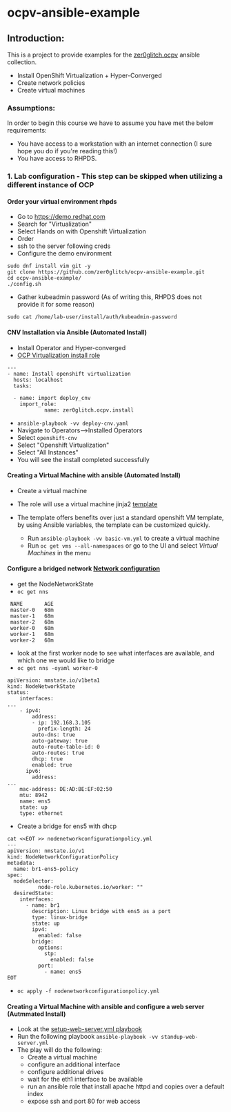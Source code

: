 # ocpv-ansible-example

## Introduction:
This is a project to provide examples for the [zer0glitch.ocpv](https://github.com/zer0glitch/ocpv) ansible collection.
- Install OpenShift Virtualization + Hyper-Converged
- Create network policies
- Create virtual machines

### Assumptions:
In order to begin this course we have to assume you have met the below requirements:
- You have access to a workstation with an internet connection (I sure hope you do if you're reading this!)
- You have access to RHPDS.

### 1. Lab configuration - This step can be skipped when utilizing  a different instance of OCP 
#### Order your virtual environment rhpds
* Go to https://demo.redhat.com
* Search for "Virtualization"
* Select Hands on with Openshift Virtualization
* Order
* ssh to the server following creds
* Configure the demo environment 
```
sudo dnf install vim git -y
git clone https://github.com/zer0glitch/ocpv-ansible-example.git
cd ocpv-ansible-example/
./config.sh
```
* Gather kubeadmin password (As of writing this, RHPDS does not provide it for some reason) 
```
sudo cat /home/lab-user/install/auth/kubeadmin-password
```

#### CNV Installation via Ansible (Automated Install)

  * Install Operator and Hyper-converged 
  * [OCP Virtualization install role](https://github.com/zer0glitch/ocpv/blob/main/roles/install/tasks/main.yml)

```
---
- name: Install openshift virtualization
  hosts: localhost
  tasks:

  - name: import deploy_cnv
    import_role:
            name: zer0glitch.ocpv.install
```

  * `ansible-playbook -vv deploy-cnv.yaml`
  * Navigate to Operators-->Installed Operators
  * Select `openshift-cnv`
  * Select "Openshift Virtualization"
  * Select "All Instances" 
  * You will see the install completed successfully

#### Creating a Virtual Machine with ansible (Automated Install)
  * Create a virtual machine
  * The role will use a virtual machine jinja2 [template](https://github.com/zer0glitch/ocpv/blob/main/roles/create_vm/templates/vm-template.yaml.j2)
  * The template offers benefits over just a standard openshift VM template, by using Ansible variables, the template can be customized quickly.

    * Run `ansible-playbook -vv basic-vm.yml` to create a virtual machine
    * Run `oc get vms --all-namespaces` or go to the UI and select *Virtual Machines* in the menu

#### Configure a bridged network [Network configuration](https://access.redhat.com/documentation/en-us/openshift_container_platform/4.11/html/openshift_virtualization/node-networking)
  * get the NodeNetworkState
  * `oc get nns`
  ```
   NAME       AGE
   master-0   68m
   master-1   68m
   master-2   68m
   worker-0   68m
   worker-1   68m
   worker-2   68m
  ```

  * look at the first worker node to see what interfaces are available, and which one we would like to bridge
  * `oc get nns -oyaml worker-0`
  ```
  apiVersion: nmstate.io/v1beta1
  kind: NodeNetworkState
  status:
      interfaces:
  ...
      - ipv4:
          address:
          - ip: 192.168.3.105
            prefix-length: 24
          auto-dns: true
          auto-gateway: true
          auto-route-table-id: 0
          auto-routes: true
          dhcp: true
          enabled: true
        ipv6:
          address:
  ...
      mac-address: DE:AD:BE:EF:02:50
      mtu: 8942
      name: ens5
      state: up
      type: ethernet

  ```
  * Create a bridge for ens5 with dhcp 
   ```
   cat <<EOT >> nodenetworkconfigurationpolicy.yml
   ---
   apiVersion: nmstate.io/v1
   kind: NodeNetworkConfigurationPolicy
   metadata:
     name: br1-ens5-policy
   spec:
     nodeSelector:
             node-role.kubernetes.io/worker: ""
     desiredState:
       interfaces:
         - name: br1
           description: Linux bridge with ens5 as a port
           type: linux-bridge
           state: up
           ipv4:
             enabled: false
           bridge:
             options:
               stp:
                 enabled: false
             port:
               - name: ens5
   EOT
   ```
  * `oc apply -f nodenetworkconfigurationpolicy.yml`

#### Creating a Virtual Machine with ansible and configure a web server (Autmmated Install)
   * Look at the [setup-web-server.yml playbook](https://github.com/zer0glitch/ocpv-ansible-example/blob/main/standup-web-server.yml)
   * Run the following playbook `ansible-playbook -vv standup-web-server.yml`
   * The play will do the following:
     * Create a virtual machine
     * configure an additional interface
     * configure additional drives
     * wait for the eth1 interface to be available
     * run an ansible role that install apache httpd and copies over a default index
     * expose ssh and port 80 for web access

